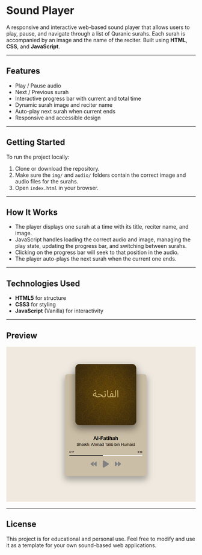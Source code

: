 # Sound Player

A responsive and interactive web-based sound player that allows users to play, pause, and navigate through a list of Quranic surahs. Each surah is accompanied by an image and the name of the reciter. Built using **HTML**, **CSS**, and **JavaScript**.

---

## Features

- Play / Pause audio
- Next / Previous surah
- Interactive progress bar with current and total time
-  Dynamic surah image and reciter name
-  Auto-play next surah when current ends
-  Responsive and accessible design

---
## Getting Started

To run the project locally:

1. Clone or download the repository.
2. Make sure the `img/` and `audio/` folders contain the correct image and audio files for the surahs.
3. Open `index.html` in your browser.

---
## How It Works

- The player displays one surah at a time with its title, reciter name, and image.
- JavaScript handles loading the correct audio and image, managing the play state, updating the progress bar, and switching between surahs.
- Clicking on the progress bar will seek to that position in the audio.
- The player auto-plays the next surah when the current one ends.

---
## Technologies Used

- **HTML5** for structure
- **CSS3** for styling
- **JavaScript** (Vanilla) for interactivity

---
## Preview
![screen](screen.png)

---
##  License

This project is for educational and personal use. Feel free to modify and use it as a template for your own sound-based web applications.
